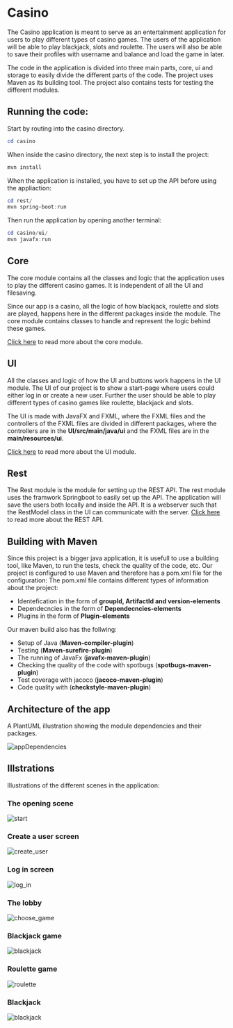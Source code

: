 # Casino

The Casino application is meant to serve as an entertainment application for users to play different types of casino games. The users of the application will be able to play blackjack, slots and roulette. The users will also be able to save their profiles with username and balance and load the game in later.

The code in the application is divided into three main parts, core, ui and storage to easily divide the different parts of the code. The project uses Maven as its building tool. The project also contains tests for testing the different modules.
## Running the code:

Start by routing into the casino directory.

```powershell
cd casino
```

When inside the casino directory, the next step is to install the project:

```powershell
mvn install
```

When the application is installed, you have to set up the API before using the appliaction: 

```powershell
cd rest/
mvn spring-boot:run
````
Then run the application by opening another terminal: 
``` powershell
cd casino/ui/
mvn javafx:run
```

## Core

The core module contains all the classes and logic that the application uses to play the different casino games. It is independent of all the UI and filesaving.

Since our app is a casino, all the logic of how blackjack, roulette and slots are played, happens here in the different packages inside the module. The core module contains classes to handle and represent the logic behind these games.

[Click here](https://gitlab.stud.idi.ntnu.no/it1901/groups-2021/gr2124/gr2124/-/tree/RestModel/casino/core/src/main/java) to read more about the core module.

## UI

All the classes and logic of how the UI and buttons work happens in the UI module. The UI of our project is to show a start-page where users could either log in or create a new user. Further the user should be able to play different types of casino games like roulette, blackjack and slots.

The UI is made with JavaFX and FXML, where the FXML files and the controllers of the FXML files are divided in different packages, where the controllers are in the **UI/src/main/java/ui** and the FXML files are in the **main/resources/ui**.

[Click here](https://gitlab.stud.idi.ntnu.no/it1901/groups-2021/gr2124/gr2124/-/tree/RestModel/casino/ui/src/main/java) to read more about the UI module.

## Rest

The Rest module is the module for setting up the REST API. The rest module uses the framwork Springboot to easily set up the API. The application will save the users both locally and inside the API. It is a webserver such that the RestModel class in the UI can communicate with the server. [Click here](https://gitlab.stud.idi.ntnu.no/it1901/groups-2021/gr2124/gr2124/-/tree/RestModel/casino/rest/src/main) to read more about the REST API.

## Building with Maven

Since this project is a bigger java application, it is usefull to use a building tool, like Maven, to run the tests, check the quality of the code, etc. Our project is configured to use Maven and therefore has a pom.xml file for the configuration:
The pom.xml file contains different types of information about the project:

- Identefication in the form of **groupId, ArtifactId and version-elements**
- Dependecncies in the form of **Dependecncies-elements**
- Plugins in the form of **Plugin-elements**

Our maven build also has the follwing:

- Setup of Java (**Maven-compiler-plugin**)
- Testing (**Maven-surefire-plugin**)
- The running of JavaFx (**javafx-maven-plugin**)
- Checking the quality of the code with spotbugs (**spotbugs-maven-plugin**)
- Test coverage with jacoco (**jacoco-maven-plugin**)
- Code quality with (**checkstyle-maven-plugin**)

## Architecture of the app

A PlantUML illustration showing the module dependencies and their packages.

![appDependencies](docs/Images/updatedModuleDiagram.png)

## Illstrations

Illustrations of the different scenes in the application: 

### The opening scene

![start](docs/Images/MainMenu.png)

### Create a user screen

![create_user](docs/Imagess/CreateUser.png)

### Log in screen

![log_in](docs/Images/LogIn.png)

### The lobby

![choose_game](docs/Images/Lobby.png)

### Blackjack game

![blackjack](docs/Images/BlackJack.png)

### Roulette game

![roulette](docs/Images/Roulette.png)

### Blackjack
![blackjack](docs/Images/Blackjack.png)
